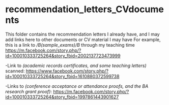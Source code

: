 # recommendation_letters_CVdocuments
This folder contains the recommendation letters I already have, and I may add links here to other documents or CV material I may have
For example, this is a link to */B(sample_exams)/B* through my teaching time
https://m.facebook.com/story.php/?id=100010333725264&story_fbid=2002137723473999

-Link to *(academic records certificates, and some teaching letters)* scanned:
https://www.facebook.com/story.php/?id=100010333725264&story_fbid=1610880372599738


-Links to *(conference acceptance or attendance proofs, and the BA research grant proof)*:
https://m.facebook.com/story.php/?id=100010333725264&story_fbid=1997861443901627

